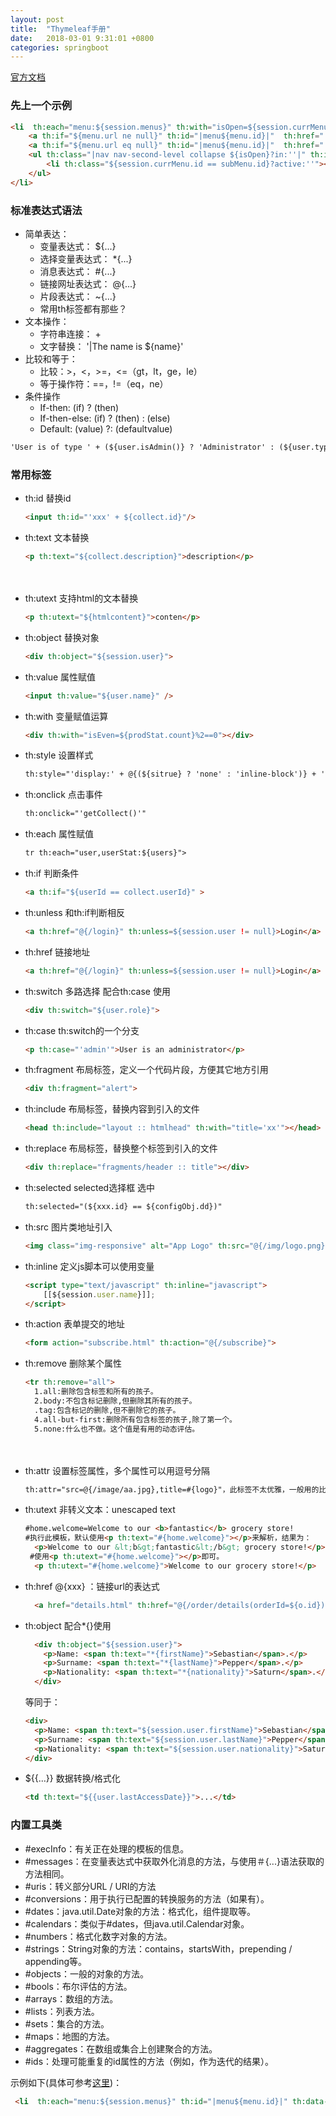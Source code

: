 ```yaml
---
layout: post
title:  "Thymeleaf手册"
date:   2018-03-01 9:31:01 +0800
categories: springboot
---
```

[官方文档](https://www.thymeleaf.org/doc/tutorials/3.0/usingthymeleaf.html)

### 先上一个示例
```html
<li  th:each="menu:${session.menus}" th:with="isOpen=${session.currMenu}?${session.currMenu.parent == menu.id || session.currMenu.id == menu.id }:false" th:class="${isOpen}?active:''">
    <a th:if="${menu.url ne null}" th:id="|menu${menu.id}|"  th:href="|${menu.url}?menuId=${menu.id}|" ><i th:class="|fa ${menu.image}|"></i> <span class="nav-label" th:text="${menu.name}"></span></a>
    <a th:if="${menu.url eq null}" th:id="|menu${menu.id}|"  th:href="|${menu.url}?menuId=${menu.id}|" ><i th:class="|fa ${menu.image}|"></i> <span class="nav-label" th:text="${menu.name}"></span><span class="fa arrow"></span></a>
    <ul th:class="|nav nav-second-level collapse ${isOpen}?in:''|" th:if="${menu.subMenus ne null}" th:each="subMenu:${menu.subMenus}">
        <li th:class="${session.currMenu.id == subMenu.id}?active:''"><a th:id="|menu${subMenu.id}|" th:data-parent="${subMenu.parent}" th:href="|${subMenu.url}?menuId=${subMenu.id}|" th:text="${subMenu.name}"></a></li>
    </ul>
</li>
```
### 标准表达式语法
- 简单表达：
  - 变量表达式： ${...}
  - 选择变量表达式： *{...}
  - 消息表达式： #{...}
  - 链接网址表达式： @{...}
  - 片段表达式： ~{...}
  - 常用th标签都有那些？
- 文本操作：
  - 字符串连接： +
  - 文字替换： '|The name is ${name}\' 
- 比较和等于：
  - 比较：>，<，>=，<=（gt，lt，ge，le）
  - 等于操作符：==，!=（eq，ne）
- 条件操作
  - If-then: (if) ? (then)
  - If-then-else: (if) ? (then) : (else)
  - Default: (value) ?: (defaultvalue)  
```html
'User is of type ' + (${user.isAdmin()} ? 'Administrator' : (${user.type} ?: 'Unknown'))
```  

### 常用标签
- th:id 替换id    　　　　  
    ```html
    <input th:id="'xxx' + ${collect.id}"/>
    ```
- th:text 文本替换

  ```html
  <p th:text="${collect.description}">description</p>
  ```
　　　　
- th:utext    支持html的文本替换   

  ```html
  <p th:utext="${htmlcontent}">conten</p>
  ```
- th:object    替换对象    　　　　

  ```html
  <div th:object="${session.user}">
  ```
- th:value    属性赋值    　　　　

  ```html
  <input th:value="${user.name}" />
  ```
- th:with    变量赋值运算    　　　　

  ```html
  <div th:with="isEven=${prodStat.count}%2==0"></div>
  ```
- th:style    设置样式    　　　　　　　　

  ```html
  th:style="'display:' + @{(${sitrue} ? 'none' : 'inline-block')} + ''"
  ```
- th:onclick    点击事件    　　　　　　

  ```html
  th:onclick="'getCollect()'"
  ```
- th:each    属性赋值    　　　　　　　　

  ```html
  tr th:each="user,userStat:${users}">
  ```
- th:if    判断条件    　　　　　　　　

  ```html
  <a th:if="${userId == collect.userId}" >
  ```
- th:unless    和th:if判断相反    　　　　

  ```html
  <a th:href="@{/login}" th:unless=${session.user != null}>Login</a>
  ```
- th:href    链接地址    　　　　　　　　　　

  ```html
  <a th:href="@{/login}" th:unless=${session.user != null}>Login</a> />
  ```
- th:switch    多路选择 配合th:case 使用    

  ```html
  <div th:switch="${user.role}">
  ```
- th:case    th:switch的一个分支    　　　　

  ```html
  <p th:case="'admin'">User is an administrator</p>
  ```
- th:fragment    布局标签，定义一个代码片段，方便其它地方引用    

  ```html
  <div th:fragment="alert">
  ```
- th:include    布局标签，替换内容到引入的文件    

  ```html
  <head th:include="layout :: htmlhead" th:with="title='xx'"></head> />
  ```
- th:replace    布局标签，替换整个标签到引入的文件    

  ```html
  <div th:replace="fragments/header :: title"></div>
  ```
- th:selected    selected选择框 选中    

  ```html
  th:selected="(${xxx.id} == ${configObj.dd})"
  ```
- th:src    图片类地址引入    　　　　　　

  ```html
  <img class="img-responsive" alt="App Logo" th:src="@{/img/logo.png}" />
  ```
- th:inline    定义js脚本可以使用变量    

  ```html
  <script type="text/javascript" th:inline="javascript">
      [[${session.user.name}]];
  </script>
  ```
- th:action    表单提交的地址    　　　　

  ```html
  <form action="subscribe.html" th:action="@{/subscribe}">
  ```
- th:remove    删除某个属性    　　　　

  ```html
  <tr th:remove="all"> 
    1.all:删除包含标签和所有的孩子。
    2.body:不包含标记删除,但删除其所有的孩子。
    .tag:包含标记的删除,但不删除它的孩子。
    4.all-but-first:删除所有包含标签的孩子,除了第一个。
    5.none:什么也不做。这个值是有用的动态评估。
  ```
　　　　　　　　　　　　　　　　　　　　
- th:attr    设置标签属性，多个属性可以用逗号分隔   

  ```html
  th:attr="src=@{/image/aa.jpg},title=#{logo}"，此标签不太优雅，一般用的比较少。
  ```
  
- th:utext 非转义文本：unes​​caped text
  
  ```html
  #home.welcome=Welcome to our <b>fantastic</b> grocery store! 
  #执行此模板，默认使用<p th:text="#{home.welcome}"></p>来解析，结果为：
    <p>Welcome to our &lt;b&gt;fantastic&lt;/b&gt; grocery store!</p>
   #使用<p th:utext="#{home.welcome}"></p>即可。
    <p th:utext="#{home.welcome}">Welcome to our grocery store!</p>
  ```
  
- th:href  @{xxx} ：链接url的表达式

  ```html
    <a href="details.html" th:href="@{/order/details(orderId=${o.id})}">view</a>
  ```
  
- th:object 配合*{}使用

    ```html
      <div th:object="${session.user}">
        <p>Name: <span th:text="*{firstName}">Sebastian</span>.</p>
        <p>Surname: <span th:text="*{lastName}">Pepper</span>.</p>
        <p>Nationality: <span th:text="*{nationality}">Saturn</span>.</p>
      </div>
    ```  
    等同于：
    ```html
    <div>
      <p>Name: <span th:text="${session.user.firstName}">Sebastian</span>.</p>
      <p>Surname: <span th:text="${session.user.lastName}">Pepper</span>.</p>
      <p>Nationality: <span th:text="${session.user.nationality}">Saturn</span>.</p>
    </div>
    ```
- ${{...}} 数据转换/格式化 
     ```html
    <td th:text="${{user.lastAccessDate}}">...</td>
    ```   

### 内置工具类
- \#execInfo：有关正在处理的模板的信息。
- \#messages：在变量表达式中获取外化消息的方法，与使用＃{...}语法获取的方法相同。
- \#uris：转义部分URL / URI的方法
- \#conversions：用于执行已配置的转换服务的方法（如果有）。
- \#dates：java.util.Date对象的方法：格式化，组件提取等。
- \#calendars：类似于#dates，但java.util.Calendar对象。
- \#numbers：格式化数字对象的方法。
- \#strings：String对象的方法：contains，startsWith，prepending / appending等。
- \#objects：一般的对象的方法。
- \#bools：布尔评估的方法。
- \#arrays：数组的方法。
- \#lists：列表方法。
- \#sets：集合的方法。
- \#maps：地图的方法。
- \#aggregates：在数组或集合上创建聚合的方法。
- \#ids：处理可能重复的id属性的方法（例如，作为迭代的结果）。

 示例如下(具体可参考[这里](https://www.thymeleaf.org/doc/tutorials/3.0/usingthymeleaf.html#expression-utility-objects))：
```html
 <li  th:each="menu:${session.menus}" th:id="|menu${menu.id}|" th:data-url="${#uris.escapePath(menu.url)}">
```


